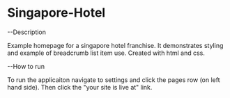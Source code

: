 # Singapore-Hotel



--Description 

Example homepage for a singapore hotel franchise.
It demonstrates styling and example of breadcrumb list item use.
Created with html and css.


--How to run

To run the applicaiton navigate to settings and click the pages row (on left hand side). Then click the "your site is live at" link.
